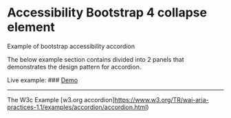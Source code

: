 # Accessibility Bootstrap 4 collapse element
Example of bootstrap accessibility accordion

The below example section contains divided into 2 panels that demonstrates the design pattern for accordion. 

Live example: ### [Demo](https://codepen.io/Bizo_dam/pen/KKzxMEq)

----
The W3c Example
[w3.org accordion]https://www.w3.org/TR/wai-aria-practices-1.1/examples/accordion/accordion.html)
